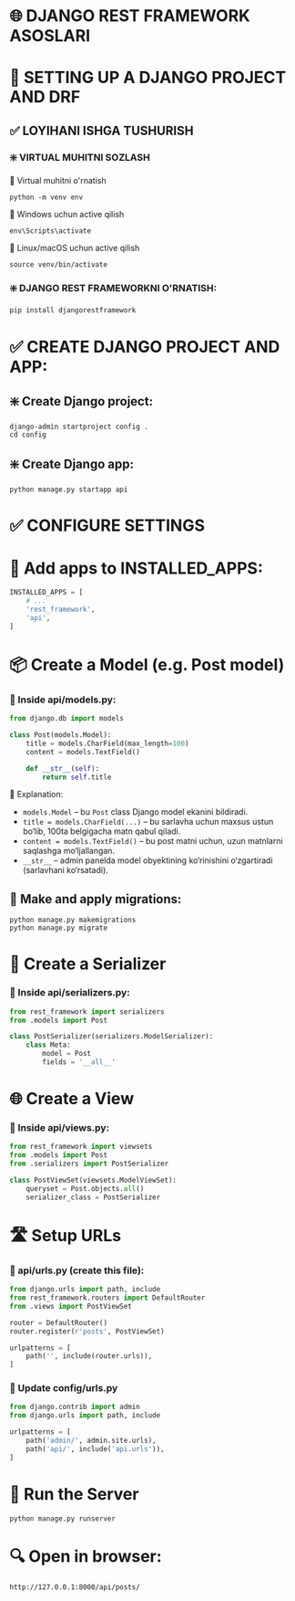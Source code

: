 # 🌐 DJANGO REST FRAMEWORK ASOSLARI

# 🧩 SETTING UP A DJANGO PROJECT AND DRF

## ✅ LOYIHANI ISHGA TUSHURISH

### ❇️ VIRTUAL MUHITNI SOZLASH

📌 Virtual muhitni o'rnatish

```shell
python -m venv env
```
📌 Windows uchun active qilish

```shell
env\Scripts\activate
```

📌 Linux/macOS uchun active qilish

```shell
source venv/bin/activate
```

### ❇️ DJANGO REST FRAMEWORKNI O'RNATISH:

```shell
pip install djangorestframework
```

# ✅ CREATE DJANGO PROJECT AND APP:

## ❇️ Create Django project:

```shell
django-admin startproject config .
cd config
```

## ❇️ Create Django app:

```shell
python manage.py startapp api
```

# ✅ CONFIGURE SETTINGS 
# 📌 Add apps to INSTALLED_APPS:

```python
INSTALLED_APPS = [
    # ...
    'rest_framework',
    'api',
]
```

# 📦 Create a Model (e.g. Post model)

### 📌 Inside api/models.py:

```python
from django.db import models

class Post(models.Model):
    title = models.CharField(max_length=100)
    content = models.TextField()

    def __str__(self):
        return self.title
```

🧠 Explanation:
- `models.Model` – bu `Post` class Django model ekanini bildiradi.
- `title = models.CharField(...)` – bu sarlavha uchun maxsus ustun bo‘lib, 100ta belgigacha matn qabul qiladi.
- `content = models.TextField()` – bu post matni uchun, uzun matnlarni saqlashga mo‘ljallangan.
- `__str__` – admin panelda model obyektining ko‘rinishini o‘zgartiradi (sarlavhani ko‘rsatadi).

## 🔗 Make and apply migrations:

```shell
python manage.py makemigrations
python manage.py migrate
```

# 🧰 Create a Serializer

### 📌 Inside api/serializers.py:

```python
from rest_framework import serializers
from .models import Post

class PostSerializer(serializers.ModelSerializer):
    class Meta:
        model = Post
        fields = '__all__'
```

# 🌐 Create a View

### 📌 Inside api/views.py:

```python
from rest_framework import viewsets
from .models import Post
from .serializers import PostSerializer

class PostViewSet(viewsets.ModelViewSet):
    queryset = Post.objects.all()
    serializer_class = PostSerializer
```

# 🛣️ Setup URLs

### 📌 api/urls.py (create this file):

```python
from django.urls import path, include
from rest_framework.routers import DefaultRouter
from .views import PostViewSet

router = DefaultRouter()
router.register(r'posts', PostViewSet)

urlpatterns = [
    path('', include(router.urls)),
]
```

### 📌 Update config/urls.py

```python
from django.contrib import admin
from django.urls import path, include

urlpatterns = [
    path('admin/', admin.site.urls),
    path('api/', include('api.urls')),
]
```

# 🚀 Run the Server

```shell
python manage.py runserver
```

# 🔍 Open in browser:

```shell
http://127.0.0.1:8000/api/posts/
```
